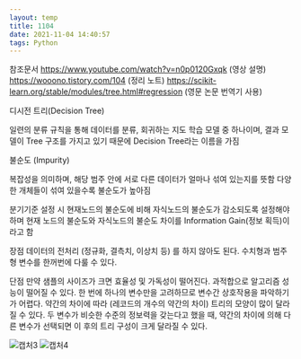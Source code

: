 ```yaml
---
layout: temp
title: 1104
date: 2021-11-04 14:40:57
tags: Python
---
```


참조문서
https://www.youtube.com/watch?v=n0p0120Gxqk (영상 설명)
https://wooono.tistory.com/104 (정리 노트)
https://scikit-learn.org/stable/modules/tree.html#regression (영문 논문 번역기 사용)

디시전 트리(Decision Tree)

일련의 분류 규칙을 통해 데이터를 분류, 회귀하는 지도 학습 모델 중 하나이며,
결과 모델이 Tree 구조를 가지고 있기 때문에 Decision Tree라는 이름을 가짐

불순도 (Impurity)

복잡성을 의미하며, 해당 범주 안에 서로 다른 데이터가 얼마나 섞여 있는지를 뜻함
다양한 개체들이 섞여 있을수록 불순도가 높아짐

분기기준 설정 시 현재노드의 불순도에 비해 자식노드의 불순도가 감소되도록 설정해야하며
현재 노드의 불순도와 자식노드의 불순도 차이를 Information Gain(정보 획득)이라고 함

장점
데이터의 전처리 (정규화, 결측치, 이상치 등) 를 하지 않아도 된다.
수치형과 범주형 변수를 한꺼번에 다룰 수 있다.

단점
만약 샘플의 사이즈가 크면 효율성 및 가독성이 떨어진다.
과적합으로 알고리즘 성능이 떨어질 수 있다.
한 번에 하나의 변수만을 고려하므로 변수간 상호작용을 파악하기가 어렵다.
약간의 차이에 따라 (레코드의 개수의 약간의 차이) 트리의 모양이 많이 달라질 수 있다.
두 변수가 비슷한 수준의 정보력을 갖는다고 했을 때, 약간의 차이에 의해 다른 변수가 선택되면 이 후의 트리 구성이 크게 달라질 수 있다.

![캡처3](https://user-images.githubusercontent.com/93235484/140265155-2eb869b8-f830-44f7-8ff7-c6afd227f832.PNG)
![캡처4](https://user-images.githubusercontent.com/93235484/140265159-b9dc0274-1400-4d56-88c1-a2fec6a35584.png)



